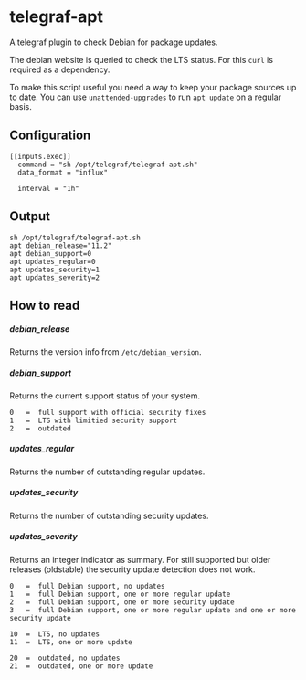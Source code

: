 # telegraf-apt

A telegraf plugin to check Debian for package updates.

The debian website is queried to check the LTS status.
For this `curl` is required as a dependency.

To make this script useful you need a way to keep your package sources up to date.
You can use `unattended-upgrades` to run `apt update` on a regular basis.


## Configuration

```
[[inputs.exec]]
  command = "sh /opt/telegraf/telegraf-apt.sh"
  data_format = "influx"

  interval = "1h"
```


## Output

```
sh /opt/telegraf/telegraf-apt.sh
apt debian_release="11.2"
apt debian_support=0
apt updates_regular=0
apt updates_security=1
apt updates_severity=2
```


## How to read

##### debian_release

Returns the version info from `/etc/debian_version`.


##### debian_support

Returns the current support status of your system.

```
0   =  full support with official security fixes
1   =  LTS with limitied security support
2   =  outdated
```


##### updates_regular

Returns the number of outstanding regular updates.


##### updates_security

Returns the number of outstanding security updates.


##### updates_severity

Returns an integer indicator as summary.
For still supported but older releases (oldstable) the security update detection does not work.

```
0   =  full Debian support, no updates
1   =  full Debian support, one or more regular update
2   =  full Debian support, one or more security update
3   =  full Debian support, one or more regular update and one or more security update

10  =  LTS, no updates
11  =  LTS, one or more update

20  =  outdated, no updates
21  =  outdated, one or more update
```
